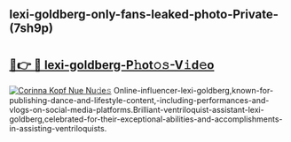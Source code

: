 ## lexi-goldberg-only-fans​-leaked-photo​-Private-(7sh9p)


# <h2><a href="https://mediaupload.pro?title=lexi-goldberg&ref=git">🔗👉 🔴 lexi-goldberg-P𝚑ot𝚘𝚜-V𝚒d𝚎o</a></h2>

[![Corinna Kopf Nue Nu𝚍e𝚜](https://i.imgur.com/0qMVB7G.gif)](https://mediaupload.pro?title=lexi-goldberg&ref=git)
Online-influencer-lexi-goldberg,known-for-publishing-dance-and-lifestyle-content,-including-performances-and-vlogs-on-social-media-platforms.Brilliant-ventriloquist-assistant-lexi-goldberg,celebrated-for-their-exceptional-abilities-and-accomplishments-in-assisting-ventriloquists.  